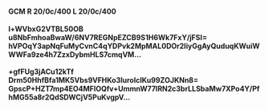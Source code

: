 #### GCM R 20/0c/400 L 20/0c/400 
**l+WVbxG2VTBL50OB**<br/>**u8NbFmhoaBwaW/6NV7REGNpEZCB9S1H6Wk7FxY/jFSI=**<br/>**hVPOqY3apNqFuMyCvnC4qYDPvk2MpMAL0DOr2IiyGgAyQuduqKWuiWWWFa9ze4h7ZzxDybmHLS7cmqVM...**<br/><br/> 
**+gfFUg3jACu12kTf**<br/>**Drm50HhfBfa1MK5Vbs9VFHKo3lurolcIKu99ZOJKNn8=**<br/>**GpscP+HZT7mp4EO4MFIOQfv+UmmnW77lRN2c3brLLSbaMw7XPo4Y/PfhMG55a8r2QdSDWCjV5PuKvgpV...**